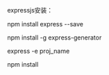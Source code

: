 expressjs安装：

npm install express --save

npm install -g express-generator

express -e proj_name

npm install
